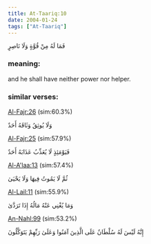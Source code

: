 ```yaml
---
title: At-Taariq:10
date: 2004-01-24
tags: ["At-Taariq"]
---
```

فَمَا لَهُ مِنْ قُوَّةٍ وَلَا نَاصِرٍ
### meaning: 
and he shall have neither power nor helper.
### similar verses: 

[Al-Fajr:26](/89/26) (sim:60.3%)

وَلَا يُوثِقُ وَثَاقَهُ أَحَدٌ

[Al-Fajr:25](/89/25) (sim:57.9%)

فَيَوْمَئِذٍ لَا يُعَذِّبُ عَذَابَهُ أَحَدٌ

[Al-A'laa:13](/87/13) (sim:57.4%)

ثُمَّ لَا يَمُوتُ فِيهَا وَلَا يَحْيَىٰ

[Al-Lail:11](/92/11) (sim:55.9%)

وَمَا يُغْنِي عَنْهُ مَالُهُ إِذَا تَرَدَّىٰ

[An-Nahl:99](/16/99) (sim:53.2%)

إِنَّهُ لَيْسَ لَهُ سُلْطَانٌ عَلَى الَّذِينَ آمَنُوا وَعَلَىٰ رَبِّهِمْ يَتَوَكَّلُونَ

